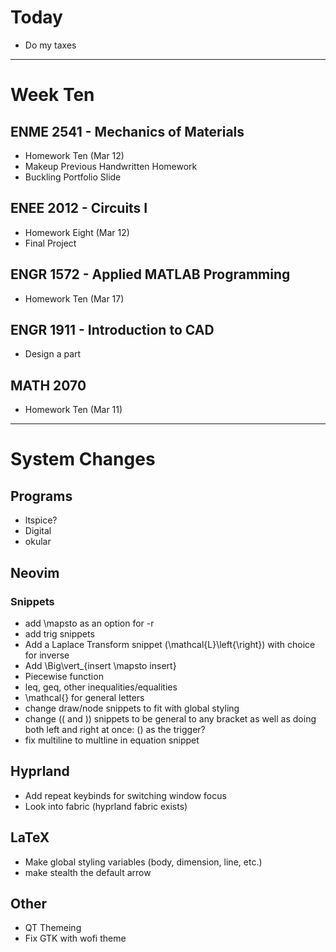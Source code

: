 # Today
  - Do my taxes

***

# Week Ten
## ENME 2541 - Mechanics of Materials
  - Homework Ten (Mar 12)
  - Makeup Previous Handwritten Homework
  - Buckling Portfolio Slide
## ENEE 2012 - Circuits I
  - Homework Eight (Mar 12)
  - Final Project
## ENGR 1572 - Applied MATLAB Programming
  - Homework Ten (Mar 17)
## ENGR 1911 - Introduction to CAD
  - Design a part
## MATH 2070
  - Homework Ten (Mar 11)

***

# System Changes
## Programs
  - ltspice?
  - Digital
  - okular
## Neovim
### Snippets
  - add \mapsto as an option for -r
  - add trig snippets
  - Add a Laplace Transform snippet (\mathcal{L}\left\{\right\}) with choice for inverse
  - Add \Big\vert_{insert \mapsto insert}
  - Piecewise function
  - leq, geq, other inequalities/equalities
  - \mathcal{} for general letters
  - change draw/node snippets to fit with global styling 
  - change (( and )) snippets to be general to any bracket as well as doing both left and right at once: () as the trigger?
  - fix multiline to multline in equation snippet
## Hyprland
  - Add repeat keybinds for switching window focus
  - Look into fabric (hyprland fabric exists)
## LaTeX
  - Make global styling variables (body, dimension, line, etc.)
  - make stealth the default arrow
## Other
  - QT Themeing
  - Fix GTK with wofi theme
